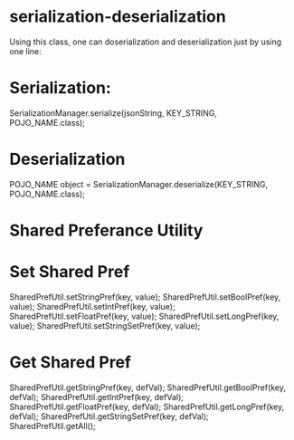 # serialization-deserialization

Using this class, one can doserialization and deserialization just by using one line:

# Serialization:
SerializationManager.serialize(jsonString, KEY_STRING, POJO_NAME.class);
  
# Deserialization
POJO_NAME object = SerializationManager.deserialize(KEY_STRING, POJO_NAME.class);


# Shared Preferance Utility


# Set Shared Pref

SharedPrefUtil.setStringPref(key, value);
SharedPrefUtil.setBoolPref(key, value);
SharedPrefUtil.setIntPref(key, value);
SharedPrefUtil.setFloatPref(key, value);
SharedPrefUtil.setLongPref(key, value);
SharedPrefUtil.setStringSetPref(key, value);

# Get Shared Pref

SharedPrefUtil.getStringPref(key, defVal);
SharedPrefUtil.getBoolPref(key, defVal);
SharedPrefUtil.getIntPref(key, defVal);
SharedPrefUtil.getFloatPref(key, defVal);
SharedPrefUtil.getLongPref(key, defVal);
SharedPrefUtil.getStringSetPref(key, defVal);
SharedPrefUtil.getAll();
